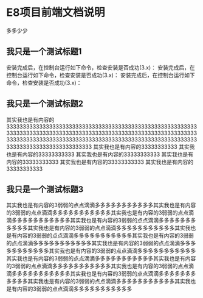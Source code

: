 # E8项目前端文档说明

多多少少

## 我只是一个测试标题1

<!-- ![我是一个图片](./.vuepress/public/logo.png) -->

安装完成后，在控制台运行如下命令，检查安装是否成功(3.x)：
安装完成后，在控制台运行如下命令，检查安装是否成功(3.x)：
安装完成后，在控制台运行如下命令，检查安装是否成功(3.x)：

## 我只是一个测试标题2

其实我也是有内容的33333333333333333333333333333333333333333333333333333333333333333333333333333333333333333333333333333333333333333333333333333333333333333333333333333333333333333333333333333333333333333333333333333333
其实我也是有内容的33333333333
其实我也是有内容的33333333333
其实我也是有内容的33333333333
其实我也是有内容的33333333333
其实我也是有内容的33333333333
其实我也是有内容的33333333333

## 我只是一个测试标题3

其实我也是有内容的3弱弱的点点滴滴多多多多多多多多多多多其实我也是有内容的3弱弱的点点滴滴多多多多多多多多多多多其实我也是有内容的3弱弱的点点滴滴多多多多多多多多多多多其实我也是有内容的3弱弱的点点滴滴多多多多多多多多多多多其实我也是有内容的3弱弱的点点滴滴多多多多多多多多多多多其实我也是有内容的3弱弱的点点滴滴多多多多多多多多多多多其实我也是有内容的3弱弱的点点滴滴多多多多多多多多多多多其实我也是有内容的3弱弱的点点滴滴多多多多多多多多多多多其实我也是有内容的3弱弱的点点滴滴多多多多多多多多多多多其实我也是有内容的3弱弱的点点滴滴多多多多多多多多多多多其实我也是有内容的3弱弱的点点滴滴多多多多多多多多多多多其实我也是有内容的3弱弱的点点滴滴多多多多多多多多多多多其实我也是有内容的3弱弱的点点滴滴多多多多多多多多多多多其实我也是有内容的3弱弱的点点滴滴多多多多多多多多多多多其实我也是有内容的3弱弱的点点滴滴多多多多多多多多多多多


